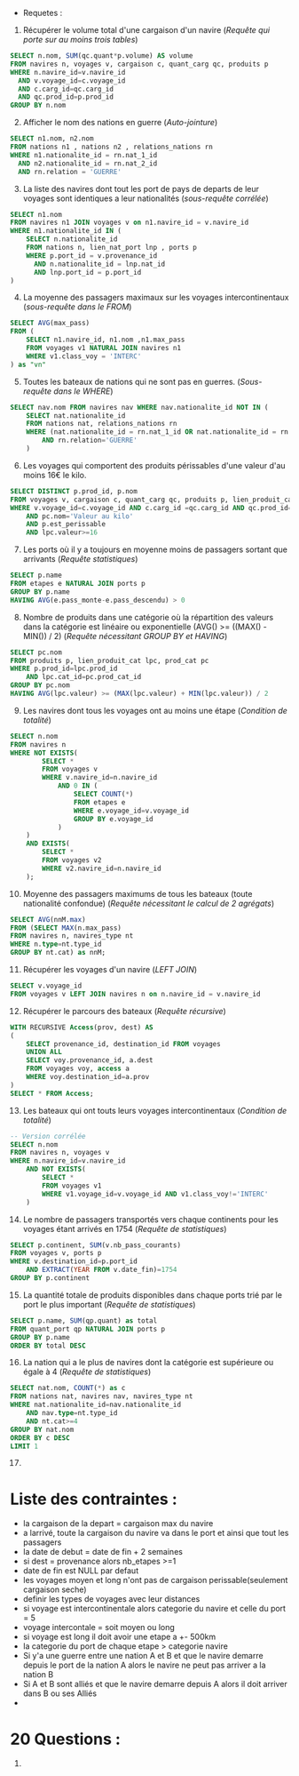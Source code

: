 * Requetes :
 1) Récupérer le volume total d'une cargaison d'un navire (*Requête qui porte sur au moins trois tables*)
```sql
SELECT n.nom, SUM(qc.quant*p.volume) AS volume 
FROM navires n, voyages v, cargaison c, quant_carg qc, produits p 
WHERE n.navire_id=v.navire_id 
  AND v.voyage_id=c.voyage_id 
  AND c.carg_id=qc.carg_id 
  AND qc.prod_id=p.prod_id
GROUP BY n.nom
```

 2) Afficher le nom des nations en guerre (*Auto-jointure*)
```sql
SELECT n1.nom, n2.nom 
FROM nations n1 , nations n2 , relations_nations rn
WHERE n1.nationalite_id = rn.nat_1_id 
  AND n2.nationalite_id = rn.nat_2_id 
  AND rn.relation = 'GUERRE'
```

 3) La liste des navires dont tout les port de pays de departs de leur voyages sont identiques a leur nationalités (*sous-requête corrélée*)
```sql
SELECT n1.nom
FROM navires n1 JOIN voyages v on n1.navire_id = v.navire_id 
WHERE n1.nationalite_id IN (
    SELECT n.nationalite_id 
    FROM nations n, lien_nat_port lnp , ports p 
    WHERE p.port_id = v.provenance_id 
      AND n.nationalite_id = lnp.nat_id 
      AND lnp.port_id = p.port_id
)
```

 4) La moyenne des passagers maximaux sur les voyages intercontinentaux (*sous-requête dans le FROM*)
```sql
SELECT AVG(max_pass) 
FROM (
    SELECT n1.navire_id, n1.nom ,n1.max_pass 
    FROM voyages v1 NATURAL JOIN navires n1 
    WHERE v1.class_voy = 'INTERC'
) as "vn"
```

 5) Toutes les bateaux de nations qui ne sont pas en guerres. (*Sous-requête dans le WHERE*)
```sql
SELECT nav.nom FROM navires nav WHERE nav.nationalite_id NOT IN (
    SELECT nat.nationalite_id
    FROM nations nat, relations_nations rn
    WHERE (nat.nationalite_id = rn.nat_1_id OR nat.nationalite_id = rn.nat_2_id)
        AND rn.relation='GUERRE'
    )
```

 6) Les voyages qui comportent des produits périssables d'une valeur d'au moins 16€ le kilo.
```sql
SELECT DISTINCT p.prod_id, p.nom
FROM voyages v, cargaison c, quant_carg qc, produits p, lien_produit_cat lpc, prod_cat pc
WHERE v.voyage_id=c.voyage_id AND c.carg_id =qc.carg_id AND qc.prod_id=p.prod_id AND p.prod_id=lpc.prod_id AND lpc.cat_id=pc.prod_cat_id
    AND pc.nom='Valeur au kilo'
    AND p.est_perissable
    AND lpc.valeur>=16
```

 7) Les ports où il y a toujours en moyenne moins de passagers sortant que arrivants (*Requête statistiques*)
```sql
SELECT p.name
FROM etapes e NATURAL JOIN ports p
GROUP BY p.name
HAVING AVG(e.pass_monte-e.pass_descendu) > 0
```

 8) Nombre de produits dans une catégorie où la répartition des valeurs dans la catégorie est linéaire ou exponentielle (AVG() >= ((MAX() - MIN()) / 2) (*Requête nécessitant GROUP BY et HAVING*)
```sql
SELECT pc.nom
FROM produits p, lien_produit_cat lpc, prod_cat pc
WHERE p.prod_id=lpc.prod_id
    AND lpc.cat_id=pc.prod_cat_id
GROUP BY pc.nom
HAVING AVG(lpc.valeur) >= (MAX(lpc.valeur) + MIN(lpc.valeur)) / 2
```

 9) Les navires dont tous les voyages ont au moins une étape (*Condition de totalité*)
```sql
SELECT n.nom
FROM navires n
WHERE NOT EXISTS(
        SELECT *
        FROM voyages v
        WHERE v.navire_id=n.navire_id
            AND 0 IN (
                SELECT COUNT(*)
                FROM etapes e
                WHERE e.voyage_id=v.voyage_id
                GROUP BY e.voyage_id
            )
    )
    AND EXISTS(
        SELECT *
        FROM voyages v2
        WHERE v2.navire_id=n.navire_id
    );
```

 10) Moyenne des passagers maximums de tous les bateaux (toute nationalité confondue) (*Requête nécessitant le calcul de 2 agrégats*)
```sql
SELECT AVG(nnM.max)
FROM (SELECT MAX(n.max_pass)
FROM navires n, navires_type nt
WHERE n.type=nt.type_id
GROUP BY nt.cat) as nnM;
```

 11) Récupérer les voyages d'un navire (*LEFT JOIN*)
```sql
SELECT v.voyage_id
FROM voyages v LEFT JOIN navires n on n.navire_id = v.navire_id
```

 12) Récupérer le parcours des bateaux (*Requête récursive*)
```sql
WITH RECURSIVE Access(prov, dest) AS
(
    SELECT provenance_id, destination_id FROM voyages
    UNION ALL
    SELECT voy.provenance_id, a.dest
    FROM voyages voy, access a
    WHERE voy.destination_id=a.prov
)
SELECT * FROM Access;
```

 13) Les bateaux qui ont touts leurs voyages intercontinentaux (*Condition de totalité*)
```sql
-- Version corrélée
SELECT n.nom
FROM navires n, voyages v
WHERE n.navire_id=v.navire_id
    AND NOT EXISTS(
        SELECT *
        FROM voyages v1
        WHERE v1.voyage_id=v.voyage_id AND v1.class_voy!='INTERC'
    )
```

 14) Le nombre de passagers transportés vers chaque continents pour les voyages étant arrivés en 1754 (*Requête de statistiques*)
```sql
SELECT p.continent, SUM(v.nb_pass_courants)
FROM voyages v, ports p
WHERE v.destination_id=p.port_id
    AND EXTRACT(YEAR FROM v.date_fin)=1754
GROUP BY p.continent
```

 15) La quantité totale de produits disponibles dans chaque ports trié par le port le plus important (*Requête de statistiques*)
```sql
SELECT p.name, SUM(qp.quant) as total
FROM quant_port qp NATURAL JOIN ports p
GROUP BY p.name
ORDER BY total DESC 
```

 16) La nation qui a le plus de navires dont la catégorie est supérieure ou égale à 4 (*Requête de statistiques*)
```sql
SELECT nat.nom, COUNT(*) as c
FROM nations nat, navires nav, navires_type nt
WHERE nat.nationalite_id=nav.nationalite_id
    AND nav.type=nt.type_id
    AND nt.cat>=4
GROUP BY nat.nom
ORDER BY c DESC
LIMIT 1
```

 17) 

# Liste des contraintes :
- la cargaison de la depart = cargaison max du navire
- a larrivé, toute la cargaison du navire va dans le port et ainsi que tout les passagers
- la date de debut = date de fin + 2 semaines
- si dest = provenance alors nb_etapes >=1
- date de fin est NULL par defaut
- les voyages moyen et long n'ont pas de cargaison perissable(seulement cargaison seche)
- definir les types de voyages avec leur distances
- si voyage est intercontinentale alors categorie du navire et celle du port = 5
- voyage intercontale = soit moyen ou long
- si voyage est long il doit avoir une etape a +- 500km
- la categorie du port de chaque etape > categorie navire
- Si y'a une guerre entre une nation A et B et que le navire demarre depuis le port de la nation A alors le navire ne peut pas arriver a la nation B
- Si A et B sont alliés et que le navire demarre depuis A alors il doit arriver dans B ou ses Alliés
-
# 20 Questions :
1) 